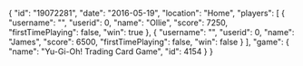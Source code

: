 {
  "id": "19072281",
  "date": "2016-05-19",
  "location": "Home",
  "players": [
    {
      "username": "",
      "userid": 0,
      "name": "Ollie",
      "score": 7250,
      "firstTimePlaying": false,
      "win": true
    },
    {
      "username": "",
      "userid": 0,
      "name": "James",
      "score": 6500,
      "firstTimePlaying": false,
      "win": false
    }
  ],
  "game": {
    "name": "Yu-Gi-Oh! Trading Card Game",
    "id": 4154
  }
}
